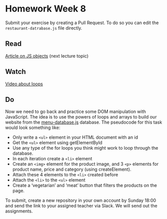 # Homework Week 8

Submit your exercise by creating a Pull Request. To do so you can edit the `restaurant-datrabase.js` file directly.
## Read
[Article on JS objects](https://www.freecodecamp.org/news/objects-in-javascript/) (next lecture topic)

## Watch

[Video about loops](https://www.freecodecamp.org/news/objects-in-javascript/)

## Do
Now we need to go back and practice some DOM manipulation with JavaScript. The idea is to use the powers of loops and arrays to build our website from the [menu-database.js](./menu-database.js) database. The pseudocode for this task would look something like:

- Only write a `<ul>` element in your HTML document with an id
- Get the `<ul>` element using getElementById
- Use any type of the for loops you think might work to loop through the database.
- In each iteration create a `<li>` element
- Create an `<img>` element for the product image, and 3 `<p>` elements for product name, price and category (using createElement).
- Attach these 4 elements to the `<li>` created before
- Attach the `<li>` to the `<ul>` element
- Create a ‘vegetarian’ and ‘meat’ button that filters the products on the page.

To submit, create a new repository in your own account by Sunday 18:00 and send the link to your assigned teacher via Slack. We will send out the assignments.
